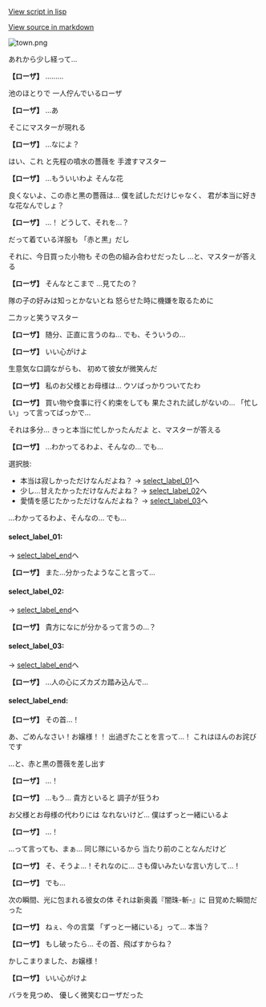 [View script in lisp](../scripts/20241203.txt)

[View source in markdown](20241203.md)

![town.png](../images/backgrounds/town.png)

あれから少し経って…

**【ローザ】**
………

池のほとりで
一人佇んでいるローザ

**【ローザ】**
…あ

そこにマスターが現れる

**【ローザ】**
…なによ？

はい、これ
と先程の噴水の薔薇を
手渡すマスター

**【ローザ】**
…もういいわよ
そんな花

良くないよ、この赤と黒の薔薇は…
僕を試しただけじゃなく、
君が本当に好きな花なんでしょ？

**【ローザ】**
…！
どうして、それを…？

だって着ている洋服も
「赤と黒」だし

それに、今日買った小物も
その色の組み合わせだったし
…と、マスターが答える

**【ローザ】**
そんなとこまで
…見てたの？

隊の子の好みは知っとかないとね
怒らせた時に機嫌を取るために

二カッと笑うマスター

**【ローザ】**
随分、正直に言うのね…
でも、そういうの…

**【ローザ】**
いい心がけよ

生意気な口調ながらも、
初めて彼女が微笑んだ

**【ローザ】**
私のお父様とお母様は…
ウソばっかりついてたわ

**【ローザ】**
買い物や食事に行く約束をしても
果たされた試しがないの…
「忙しい」って言ってばっかで…

それは多分…
きっと本当に忙しかったんだよ
と、マスターが答える

**【ローザ】**
…わかってるわよ、そんなの…
でも…

選択肢:
- 本当は寂しかっただけなんだよね？ → [select_label_01](#select_label_01)へ
- 少し…甘えたかっただけなんだよね？ → [select_label_02](#select_label_02)へ
- 愛情を感じたかっただけなんだよね？ → [select_label_03](#select_label_03)へ

…わかってるわよ、そんなの…
でも…

#### select_label_01:
 → [select_label_end](#select_label_end)へ

**【ローザ】**
また…分かったようなこと言って…

#### select_label_02:
 → [select_label_end](#select_label_end)へ

**【ローザ】**
貴方になにが分かるって言うの…？

#### select_label_03:
 → [select_label_end](#select_label_end)へ

**【ローザ】**
…人の心にズカズカ踏み込んで…

#### select_label_end:

**【ローザ】**
その首…！

あ、ごめんなさい！お嬢様！！
出過ぎたことを言って…！
これはほんのお詫びです

…と、赤と黒の薔薇を差し出す

**【ローザ】**
…！

**【ローザ】**
…もう…
貴方といると
調子が狂うわ

お父様とお母様の代わりには
なれないけど…
僕はずっと一緒にいるよ

**【ローザ】**
…！

…って言っても、まぁ…
同じ隊にいるから
当たり前のことなんだけど

**【ローザ】**
そ、そうよ…！それなのに…
さも偉いみたいな言い方して…！

**【ローザ】**
でも…

次の瞬間、光に包まれる彼女の体
それは新奥義『闇珠-斬-』に
目覚めた瞬間だった

**【ローザ】**
ねぇ、今の言葉
「ずっと一緒にいる」って…
本当？

**【ローザ】**
もし破ったら…
その首、飛ばすからね？

かしこまりました、お嬢様！

**【ローザ】**
いい心がけよ

バラを見つめ、
優しく微笑むローザだった
